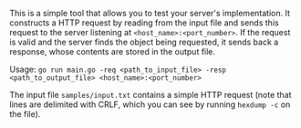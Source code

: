 This is a simple tool that allows you to test your server's implementation. It constructs a HTTP request by reading from the input file and sends this request to the server listening at  `<host_name>:<port_number>`.  If the request is valid and the server finds the object being requested, it sends back a response, whose contents are stored in the output file.

Usage:
`go run main.go -req <path_to_input_file> -resp <path_to_output_file> <host_name>:<port_number>`

The input file `samples/input.txt` contains a simple HTTP request (note that lines are delimited with CRLF,
which you can see by running `hexdump -c` on the file).
